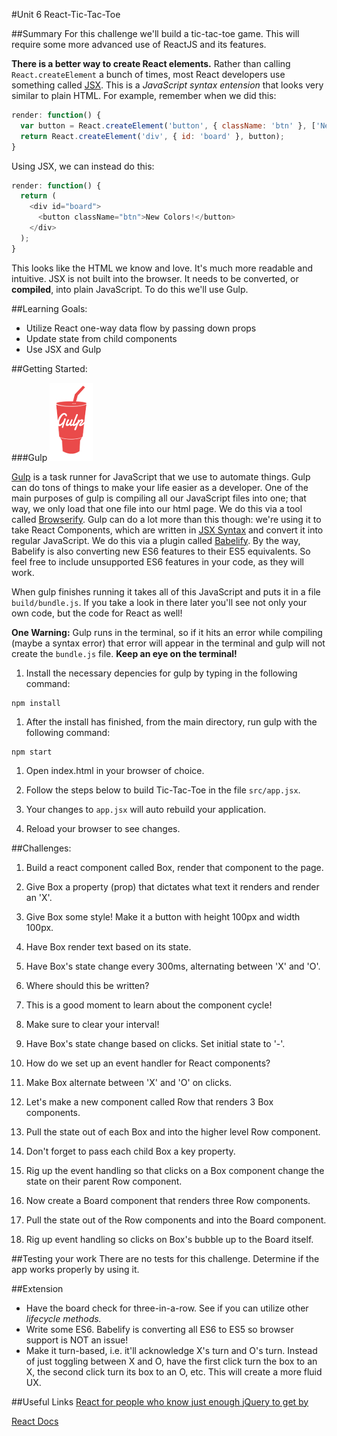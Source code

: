 #Unit 6 React-Tic-Tac-Toe

##Summary
For this challenge we'll build a tic-tac-toe game. This will require some more advanced use of ReactJS and its features.

**There is a better way to create React elements.** Rather than calling `React.createElement` a bunch of times, most React developers use something called [JSX](https://facebook.github.io/react/docs/jsx-in-depth.html). This is a *JavaScript syntax entension* that looks very similar to plain HTML. For example, remember when we did this:
```javascript
render: function() {
  var button = React.createElement('button', { className: 'btn' }, ['New ', 'Colors!']);
  return React.createElement('div', { id: 'board' }, button);
}
```
Using JSX, we can instead do this:
```javascript
render: function() {
  return (
    <div id="board">
      <button className="btn">New Colors!</button>
    </div>
  );
}
```
This looks like the HTML we know and love. It's much more readable and intuitive. JSX is not built into the browser. It needs to be converted, or **compiled**, into plain JavaScript. To do this we'll use Gulp.

##Learning Goals:
- Utilize React one-way data flow by passing down props
- Update state from child components
- Use JSX and Gulp

##Getting Started:


###Gulp
![gulp](gulp-js.jpg)

[Gulp](http://gulpjs.com/) is a task runner for JavaScript that we use to automate things. 
Gulp can do tons of things to make your life easier as a developer. One of the main purposes of gulp is compiling all our JavaScript files into one; that way, we only load that one file into our html page. We do this via a tool called [Browserify](http://browserify.org/).
Gulp can do a lot more than this though: we're using it to take React Components, which are written in [JSX Syntax](https://facebook.github.io/jsx/) and convert it into regular JavaScript. We do this via a plugin called [Babelify](https://babeljs.io/). By the way, Babelify is also converting new ES6 features to their ES5 equivalents. So feel free to include unsupported ES6 features in your code, as they will work.

When gulp finishes running it takes all of this JavaScript and puts it in a file `build/bundle.js`. If you take a look in there later you'll see not only your own code, but the code for React as well!

**One Warning:**
  Gulp runs in the terminal, so if it hits an error while compiling (maybe a syntax error) that error will appear in the terminal and gulp will not create the `bundle.js` file. **Keep an eye on the terminal!**

1. Install the necessary depencies for gulp by typing in the following command:
````
npm install
````
1. After the install has finished, from the main directory, run gulp with the following command:
```
npm start
```
1. Open index.html in your browser of choice.

1. Follow the steps below to build Tic-Tac-Toe in the file `src/app.jsx`.

1. Your changes to `app.jsx` will auto rebuild your application.

1. Reload your browser to see changes.


##Challenges:

1. Build a react component called Box, render that component to the page.

1. Give Box a property (prop) that dictates what text it renders and render an 'X'.

1. Give Box some style! Make it a button with height 100px and width 100px.
1. Have Box render text based on its state.

1. Have Box's state change every 300ms, alternating between 'X' and 'O'.
  1. Where should this be written?
  1. This is a good moment to learn about the component cycle!
  1. Make sure to clear your interval!

1. Have Box's state change based on clicks. Set initial state to '-'.
  1. How do we set up an event handler for React components?
  1. Make Box alternate between 'X' and 'O' on clicks.

1. Let's make a new component called Row that renders 3 Box components.

1. Pull the state out of each Box and into the higher level Row component.
  1. Don't forget to pass each child Box a key property.

1. Rig up the event handling so that clicks on a Box component change the
  state on their parent Row component.

1. Now create a Board component that renders three Row components.

1. Pull the state out of the Row components and into the Board component.

1. Rig up event handling so clicks on Box's bubble up to the Board itself.


##Testing your work
There are no tests for this challenge. Determine if the app works properly by using it.

##Extension
- Have the board check for three-in-a-row. See if you can utilize other *lifecycle methods.*
- Write some ES6. Babelify is converting all ES6 to ES5 so browser support is NOT an issue!
- Make it turn-based, i.e. it'll acknowledge X's turn and O's turn. Instead of just toggling between X and O, have the first click turn the box to an X, the second click turn its box to an O, etc. This will create a more fluid UX.


##Useful Links
[React for people who know just enough jQuery to get by](http://reactfordesigners.com/labs/reactjs-introduction-for-people-who-know-just-enough-jquery-to-get-by/)

[React Docs](https://facebook.github.io/react/docs/component-api.html)
